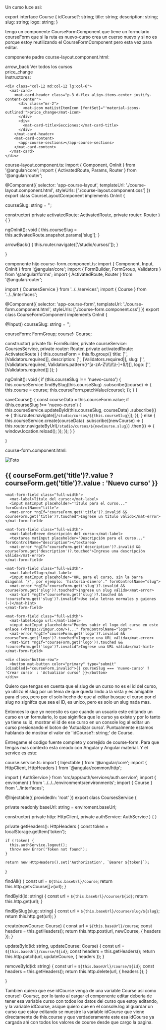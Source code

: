 Un curso luce asi:

export interface Course {
  idCourse?: string;
  title: string;
  description: string;
  slug: string;
  logo: string;
}


tengo un componente CourseFormComponent que tiene un formulario courseForm que si la ruta es nuevo-curso crea un cuerso nuevo y si no es porque estoy reutilizando el  CourseFormComponent pero esta vez para editar.

componente padre course-layout.component.html:
<div class="grid p-3">

  <div class="col-12 md:col-12 lg:col-6">
    <mat-card>
      <mat-card-header class="p-3 d-flex">
        <div class="mr-2 arrow-back" (click)="arrowBack()">
          <mat-icon matListItemIcon [fontSet]="'material-icons-outlined'">
            arrow_back
          </mat-icon>
          Ver todos los cursos
        </div>
      </mat-card-header>
      <mat-card-content>
        <app-course-form [courseSlug]="courseSlug"></app-course-form>
      </mat-card-content>
    </mat-card>
  </div>

  <div class="col-12 md:col-12 lg:col-6">
    <mat-card>
      <mat-card-header class="p-3 d-flex align-items-center justify-content-center">
        <div class="mr-2">
          <mat-icon matListItemIcon [fontSet]="'material-icons-outlined'">price_change</mat-icon>
        </div>
        <div>
          <mat-card-title>Instructores:</mat-card-title>
        </div>
      </mat-card-header>
      <mat-card-content>
        <app-course-instructors></app-course-instructors>
      </mat-card-content>
    </mat-card>

    <div class="col-12 md:col-12 lg:col-6">
      <mat-card>
        <mat-card-header class="p-3 d-flex align-items-center justify-content-center">
          <div class="mr-2">
            <mat-icon matListItemIcon [fontSet]="'material-icons-outlined'">price_change</mat-icon>
          </div>
          <div>
            <mat-card-title>Secciones:</mat-card-title>
          </div>
        </mat-card-header>
        <mat-card-content>
          <app-course-sections></app-course-sections>
        </mat-card-content>
      </mat-card>
    </div>
  </div>


</div>

course-layout.component.ts:
import { Component, OnInit } from '@angular/core';
import { ActivatedRoute, Params, Router } from '@angular/router';

@Component({
  selector: 'app-course-layout',
  templateUrl: './course-layout.component.html',
  styleUrls: ['./course-layout.component.css']
})
export class CourseLayoutComponent implements OnInit {

  courseSlug: string = '';

  constructor(
    private activatedRoute: ActivatedRoute,
    private router: Router
  ) { }

  ngOnInit(): void {
    this.courseSlug = this.activatedRoute.snapshot.params['slug'];
  }

  arrowBack() {
    this.router.navigate(['/studio/cursos/']);
  }

}

componente hijo course-form.component.ts:
import { Component, Input, OnInit } from '@angular/core';
import { FormBuilder, FormGroup, Validators } from '@angular/forms';
import { ActivatedRoute, Router } from '@angular/router';

import { CoursesService } from '../../services';
import { Course } from '../../interfaces';

@Component({
  selector: 'app-course-form',
  templateUrl: './course-form.component.html',
  styleUrls: ['./course-form.component.css']
})
export class CourseFormComponent implements OnInit {

  @Input() courseSlug: string = '';

  courseForm: FormGroup;
  course!: Course;

  constructor(
    private fb: FormBuilder,
    private courseService: CoursesService,
    private router: Router,
    private activatedRoute: ActivatedRoute
  ) {
    this.courseForm = this.fb.group({
      title: ['', [Validators.required]],
      description: ['', [Validators.required]],
      slug: ['', [Validators.required, Validators.pattern(/^[a-zA-Z\\\\\\\\\\\\\\\\-]+$/)]],
      logo: ['', [Validators.required]]
    });
  }

  ngOnInit(): void {
    if (this.courseSlug !== 'nuevo-curso') {
      this.courseService.findBySlug(this.courseSlug)
        .subscribe((course) => {
          this.course = course;
          this.courseForm.patchValue(course);
        });
    }
  }

  saveCourse() {
    const courseData = this.courseForm.value;
    if (this.courseSlug !== 'nuevo-curso') {
      this.courseService.updateById(this.courseSlug, courseData)
        .subscribe(() => {
          this.router.navigate([`/studio/cursos/${this.courseSlug}`]);
        });
    } else {
      this.courseService.create(courseData)
        .subscribe((newCourse) => {
          this.router.navigateByUrl(`/studio/cursos/${newCourse.slug}`)
            .then(() => {
              window.location.reload();
            });
        });
    }
  }


}


course-form.component.html:
<div class="title-course-container">
  <img [src]="courseForm.get('logo')?.value" *ngIf="courseForm.get('logo')?.value !==''" alt="Foto" class="course-logo-img">
  <h2 mat-dialog-title>
    {{ courseForm.get('title')?.value ? courseForm.get('title')?.value : 'Nuevo curso' }}
  </h2>
</div>

<div mat-dialog-content>
  <form (ngSubmit)="saveCourse()" [formGroup]="courseForm">

    <mat-form-field class="full-width">
      <mat-label>Título del curso:</mat-label>
      <input matInput placeholder="Título para el curso..." formControlName="title">
      <mat-error *ngIf="courseForm.get('title')?.invalid && courseForm.get('title')?.touched">Ingrese un título válido</mat-error>
    </mat-form-field>

    <mat-form-field class="full-width">
      <mat-label>Breve descripción del curso:</mat-label>
      <textarea matInput placeholder="Descripción para el curso..." formControlName="description"></textarea>
      <mat-error *ngIf="courseForm.get('description')?.invalid && courseForm.get('description')?.touched">Ingrese una descripción válida</mat-error>
    </mat-form-field>

    <mat-form-field class="full-width">
      <mat-label>Slug:</mat-label>
      <input matInput placeholder="URL para el curso, sin la barra diagonal '/', por ejemplo: 'historia-dinero'." formControlName="slug">
      <mat-error *ngIf="courseForm.get('slug')?.invalid && courseForm.get('slug')?.touched">Ingrese un slug válido</mat-error>
      <mat-hint *ngIf="courseForm.get('slug')?.touched && !courseForm.get('slug')?.invalid">Use solo letras normales y guiones (-)</mat-hint>
    </mat-form-field>

    <mat-form-field class="full-width">
      <mat-label>Logo url:</mat-label>
      <input matInput placeholder="Puedes subir el logo del curso en este enlace (<https://imgur.com/>)..." formControlName="logo">
      <mat-error *ngIf="courseForm.get('logo')?.invalid && courseForm.get('logo')?.touched">Ingrese una URL válida</mat-error>
      <mat-hint *ngIf="courseForm.get('logo')?.touched && !courseForm.get('logo')?.invalid">Ingrese una URL válida</mat-hint>
    </mat-form-field>

    <div class="button-row">
      <button mat-button color="primary" type="submit" [disabled]="courseForm.invalid">{{ courseSlug === 'nuevo-curso' ? 'Crear curso' : 'Actualizar curso' }}</button>
    </div>
  </form>
</div>

Quiero que tengas en cuenta que el slug de un curso no es el id del curso, yo utilizo el slug por un tema de que queda lindo a la vista y es amigable para el seo, pero por el solo hecho de que al editar busque el curso por el slug no signifca que sea el ID, es unico, pero es solo un slug nada mas.

Entonces lo que yo necesito es que cuando un usuario este editando un curso en un formulario, lo que siginifica que le curso ya existe y por lo tanto ya tiene su id, mostrar el id de ese curso en un console log al editar un curso presionando el boton de 'Actualizar curso'. Puntualmente estamos hablando de mostrar el valor de 'idCourse?: string;' de Course. 

Entregame el codigo fuente completo y correjido de course-form. Para que tengas mas contexto esta creado con Angular y Angular material. Y el service es este:

course.service.ts:
import { Injectable } from '@angular/core';
import { HttpClient, HttpHeaders } from '@angular/common/http';

import { AuthService } from 'src/app/auth/services/auth.service';
import { enviroment } from '../../../environments/environments';
import { Course } from '../interfaces';

@Injectable({
  providedIn: 'root'
})
export class CoursesService {

  private readonly baseUrl: string = enviroment.baseUrl;

  constructor(
    private http: HttpClient,
    private authService: AuthService
  ) { }

  private getHeaders(): HttpHeaders {
    const token = localStorage.getItem('token');

    if (!token) {
      this.authService.logout();
      throw new Error('Token not found');
    }

    return new HttpHeaders().set('Authorization', `Bearer ${token}`);
  }

  findAll() {
    const url = `${this.baseUrl}/course`;
    return this.http.get<Course[]>(url);
  }

  findById(id: string) {
    const url = `${this.baseUrl}/course/${id}`;
    return this.http.get<Course>(url);
  }

  findBySlug(slug: string) {
    const url = `${this.baseUrl}/course/slug/${slug}`;
    return this.http.get<Course>(url);
  }

  create(newCourse: Course) {
    const url = `${this.baseUrl}/course`;
    const headers = this.getHeaders();
    return this.http.post<Course>(url, newCourse, { headers });
  }

  updateById(id: string, updateCourse: Course) {
    const url = `${this.baseUrl}/course/${id}`;
    const headers = this.getHeaders();
    return this.http.patch<Course>(url, updateCourse, { headers });
  }

  removeById(id: string) {
    const url = `${this.baseUrl}/course/${id}`;
    const headers = this.getHeaders();
    return this.http.delete(url, { headers });
  }

}

Tambien quiero que ese idCourse venga de una variable Course asi como  course!: Course;, por lo tanto al cargar el componente editar deberia de tener esa variable curso con todos los datos del curso que estoy editando, y la variable idCourse, asique quiero que en el console.log al guardar un curso que estoy editando se muestre la variable idCourse que viene directamente de this.course y que verdaderamente este esa idCourse ya cargada ahi con todos los valores de course desde que cargo la pagina.